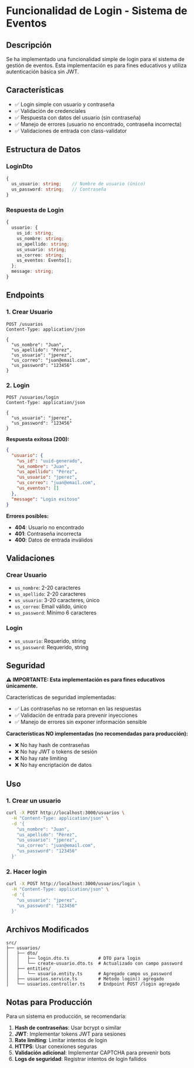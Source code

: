# Funcionalidad de Login - Sistema de Eventos

## Descripción

Se ha implementado una funcionalidad simple de login para el sistema de gestión de eventos. Esta implementación es para fines educativos y utiliza autenticación básica sin JWT.

## Características

- ✅ Login simple con usuario y contraseña
- ✅ Validación de credenciales
- ✅ Respuesta con datos del usuario (sin contraseña)
- ✅ Manejo de errores (usuario no encontrado, contraseña incorrecta)
- ✅ Validaciones de entrada con class-validator

## Estructura de Datos

### LoginDto
```typescript
{
  us_usuario: string;    // Nombre de usuario (único)
  us_password: string;   // Contraseña
}
```

### Respuesta de Login
```typescript
{
  usuario: {
    us_id: string;
    us_nombre: string;
    us_apellido: string;
    us_usuario: string;
    us_correo: string;
    us_eventos: Evento[];
  };
  message: string;
}
```

## Endpoints

### 1. Crear Usuario
```
POST /usuarios
Content-Type: application/json

{
  "us_nombre": "Juan",
  "us_apellido": "Pérez",
  "us_usuario": "jperez",
  "us_correo": "juan@email.com",
  "us_password": "123456"
}
```

### 2. Login
```
POST /usuarios/login
Content-Type: application/json

{
  "us_usuario": "jperez",
  "us_password": "123456"
}
```

**Respuesta exitosa (200):**
```json
{
  "usuario": {
    "us_id": "uuid-generado",
    "us_nombre": "Juan",
    "us_apellido": "Pérez",
    "us_usuario": "jperez",
    "us_correo": "juan@email.com",
    "us_eventos": []
  },
  "message": "Login exitoso"
}
```

**Errores posibles:**
- **404**: Usuario no encontrado
- **401**: Contraseña incorrecta
- **400**: Datos de entrada inválidos

## Validaciones

### Crear Usuario
- `us_nombre`: 2-20 caracteres
- `us_apellido`: 2-20 caracteres
- `us_usuario`: 3-20 caracteres, único
- `us_correo`: Email válido, único
- `us_password`: Mínimo 6 caracteres

### Login
- `us_usuario`: Requerido, string
- `us_password`: Requerido, string

## Seguridad

**⚠️ IMPORTANTE: Esta implementación es para fines educativos únicamente.**

Características de seguridad implementadas:
- ✅ Las contraseñas no se retornan en las respuestas
- ✅ Validación de entrada para prevenir inyecciones
- ✅ Manejo de errores sin exponer información sensible

**Características NO implementadas (no recomendadas para producción):**
- ❌ No hay hash de contraseñas
- ❌ No hay JWT o tokens de sesión
- ❌ No hay rate limiting
- ❌ No hay encriptación de datos

## Uso

### 1. Crear un usuario
```bash
curl -X POST http://localhost:3000/usuarios \
  -H "Content-Type: application/json" \
  -d '{
    "us_nombre": "Juan",
    "us_apellido": "Pérez", 
    "us_usuario": "jperez",
    "us_correo": "juan@email.com",
    "us_password": "123456"
  }'
```

### 2. Hacer login
```bash
curl -X POST http://localhost:3000/usuarios/login \
  -H "Content-Type: application/json" \
  -d '{
    "us_usuario": "jperez",
    "us_password": "123456"
  }'
```

## Archivos Modificados

```
src/
├── usuarios/
│   ├── dto/
│   │   ├── login.dto.ts           # DTO para login
│   │   └── create-usuario.dto.ts  # Actualizado con campo password
│   ├── entities/
│   │   └── usuario.entity.ts      # Agregado campo us_password
│   ├── usuarios.service.ts        # Método login() agregado
│   └── usuarios.controller.ts     # Endpoint POST /login agregado
```

## Notas para Producción

Para un sistema en producción, se recomendaría:

1. **Hash de contraseñas**: Usar bcrypt o similar
2. **JWT**: Implementar tokens JWT para sesiones
3. **Rate limiting**: Limitar intentos de login
4. **HTTPS**: Usar conexiones seguras
5. **Validación adicional**: Implementar CAPTCHA para prevenir bots
6. **Logs de seguridad**: Registrar intentos de login fallidos
